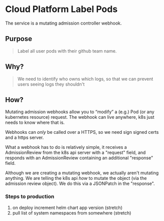 # Cloud Platform Label Pods

The service is a mutating admission controller webhook.

## Purpose

> Label all user pods with their github team name.

## Why? 

> We need to identify who owns which logs, so that we can prevent users seeing logs they shouldn't

## How?

Mutating admission webhooks allow you to “modify” a (e.g.) Pod (or any kubernetes resource) request. The webhook can live anywhere, k8s just needs to know where that is.

Webhooks can _only_ be called over a HTTPS, so we need sign signed certs and a https server.

What a webhook has to do is relatively simple, it receives a AdmissionReview from the k8s api server with a "request" field, and responds with an AdmissionReview containing an additional "response" field.

Although we are creating a mutating webhook, we actually aren't mutating anything. We are telling the k8s api _how_ to mutate the object (via the admission review object). We do this via a JSONPatch in the "response".

### Steps to production

1. on deploy increment helm chart app version (stretch)
1. pull list of system namespaces from somewhere (stretch)
